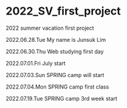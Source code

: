 # 2022_SV_first_project
2022 summer vacation first project

2022.06.28.Tue
My name is Junsuk Lim

2022.06.30.Thu
Web studying first day

2022.07.01.Fri
July start

2022.07.03.Sun
SPRING camp will start

2022.07.04.Mon
SPRING camp first class

2022.07.19.Tue
SPRING camp 3rd week start
